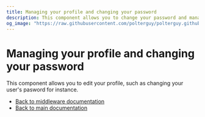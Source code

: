 ```yaml
---
title: Managing your profile and changing your password
description: This component allows you to change your password and manage your profile.
og_image: "https://raw.githubusercontent.com/polterguy/polterguy.github.io/master/images/og-profile.jpg"
---
```


# Managing your profile and changing your password

This component allows you to edit your profile, such as changing your user's pasword for instance.

* [Back to middleware documentation](/documentation/magic/)
* [Back to main documentation](/documentation/)
